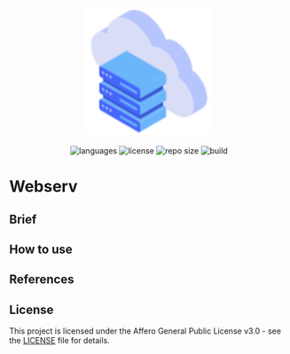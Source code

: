 <div align="center">
  <img src=".github/assets/image.svg" width="230px" />
</div>
<br/>
<div align="center">
  <img src="https://img.shields.io/github/languages/count/vcwild/webserv?color=%234466fb&style=flat-square" alt="languages" />
  <img src="https://img.shields.io/github/license/vcwild/webserv?color=%234466fb&style=flat-square" alt="license" />
  <img src="https://img.shields.io/github/repo-size/vcwild/webserv?color=%234466fb&style=flat-square" alt="repo size" />
  <img src="https://img.shields.io/github/workflow/status/vcwild/webserv/complete-checking?style=flat-square&color=%234466fb" alt="build" />
</div>

# Webserv

## Brief

## How to use



## References

## License

This project is licensed under the Affero General Public License v3.0 - see the [LICENSE](LICENSE) file for details.
